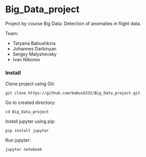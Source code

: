 # Big_Data_project
Project by course Big Data: Detection of anomalies in flight data.  

Team: 
- Tatyana Babushkina
- Johannes Darbinyan
- Sergey Malyshevsky
- Ivan Nikonov

### Install

Clone project using Git:

```
git clone https://github.com/babus6332/Big_Data_project.git
```

Go to created directory:

```
cd Big_Data_project
```

Install jupyter using pip:

```
pip install jupyter
```

Run jupyter:

```
jupyter notebook
```
